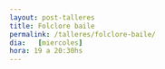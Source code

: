 ```yaml
---
layout: post-talleres
title: Folclore baile
permalink: /talleres/folclore-baile/
dia:   [miercoles]
hora: 19 a 20:30hs
---
```

